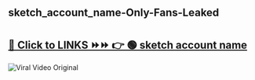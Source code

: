 
 ## sketch_account_name-Only-Fans-Leaked

# <h2><a href="https://clipsfans.com/sketch_account_name&ref=git">🔗 Click to LINKS ⏩⏩ 👉 🟢 sketch account name </a></h2>

<a href="https://clipsfans.com/sketch_account_name&ref=git" rel="nofollow" data-target="animated-image.originalLink"><img src="https://i.ibb.co.com/xMMVF88/686577567.gif" alt="Viral Video Original" style="max-width: 100%; display: inline-block;" data-target="animated-image.originalImage"></a>

